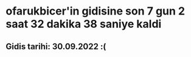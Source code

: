 # ofarukbicer'in gidisine son 7 gun 2 saat 32 dakika 38 saniye kaldi

## Gidis tarihi: 30.09.2022 :(